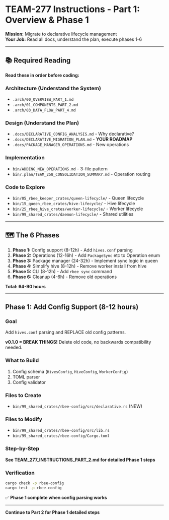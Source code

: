 # TEAM-277 Instructions - Part 1: Overview & Phase 1

**Mission:** Migrate to declarative lifecycle management  
**Your Job:** Read all docs, understand the plan, execute phases 1-6

---

## 📚 Required Reading

**Read these in order before coding:**

### Architecture (Understand the System)
- `.arch/00_OVERVIEW_PART_1.md`
- `.arch/01_COMPONENTS_PART_2.md`
- `.arch/03_DATA_FLOW_PART_4.md`

### Design (Understand the Plan)
- `.docs/DECLARATIVE_CONFIG_ANALYSIS.md` - Why declarative?
- `.docs/DECLARATIVE_MIGRATION_PLAN.md` - **YOUR ROADMAP**
- `.docs/PACKAGE_MANAGER_OPERATIONS.md` - New operations

### Implementation
- `bin/ADDING_NEW_OPERATIONS.md` - 3-file pattern
- `bin/.plan/TEAM_258_CONSOLIDATION_SUMMARY.md` - Operation routing

### Code to Explore
- `bin/05_rbee_keeper_crates/queen-lifecycle/` - Queen lifecycle
- `bin/15_queen_rbee_crates/hive-lifecycle/` - Hive lifecycle
- `bin/25_rbee_hive_crates/worker-lifecycle/` - Worker lifecycle
- `bin/99_shared_crates/daemon-lifecycle/` - Shared utilities

---

## 🗺️ The 6 Phases

1. **Phase 1:** Config support (8-12h) - Add `hives.conf` parsing
2. **Phase 2:** Operations (12-16h) - Add `PackageSync` etc to Operation enum
3. **Phase 3:** Package manager (24-32h) - Implement sync logic in queen
4. **Phase 4:** Simplify hive (8-12h) - Remove worker install from hive
5. **Phase 5:** CLI (8-12h) - Add `rbee sync` command
6. **Phase 6:** Cleanup (4-6h) - Remove old operations

**Total: 64-90 hours**

---

## Phase 1: Add Config Support (8-12 hours)

### Goal
Add `hives.conf` parsing and REPLACE old config patterns.

**v0.1.0 = BREAK THINGS!** Delete old code, no backwards compatibility needed.

### What to Build
1. Config schema (`HivesConfig`, `HiveConfig`, `WorkerConfig`)
2. TOML parser
3. Config validator

### Files to Create
- `bin/99_shared_crates/rbee-config/src/declarative.rs` (NEW)

### Files to Modify
- `bin/99_shared_crates/rbee-config/src/lib.rs`
- `bin/99_shared_crates/rbee-config/Cargo.toml`

### Step-by-Step

**See TEAM_277_INSTRUCTIONS_PART_2.md for detailed Phase 1 steps**

### Verification
```bash
cargo check -p rbee-config
cargo test -p rbee-config
```

✅ **Phase 1 complete when config parsing works**

---

**Continue to Part 2 for Phase 1 detailed steps**
